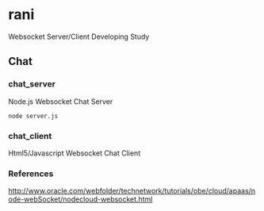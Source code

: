 # rani

Websocket Server/Client Developing Study

## Chat

### chat_server

Node.js Websocket Chat Server

```
node server.js
```

### chat_client

Html5/Javascript Websocket Chat Client

### References
http://www.oracle.com/webfolder/technetwork/tutorials/obe/cloud/apaas/node-webSocket/nodecloud-websocket.html
